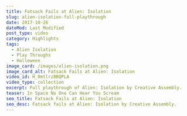 ```yaml
---
title: Fatsack Fails at Alien: Isolation
slug: alien-isolation-full-playthrough
date: 2017-10-26
dateMod: Last Modified
post_type: video
category: Highlights
tags:
  - Alien Isolation
  - Play Throughs
  - Halloween
image_card: /images/alien-isolation.png
image_card_alt: Fatsack Fails at Alien: Isolation
video_id: H_0mtlrz8BQPLA
video_type: collection
excerpt: Full playthrough of Alien: Isolation by Creative Assembly.
teaser: In Space No One Can Hear You Scream
seo_title: Fatsack Fails at Alien: Isolation
seo_desc: Fatsack fails at Alien: Isolation by Creative Assembly.
---
```

